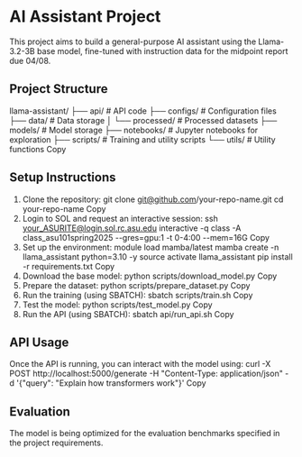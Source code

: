 # AI Assistant Project

This project aims to build a general-purpose AI assistant using the Llama-3.2-3B base model, 
fine-tuned with instruction data for the midpoint report due 04/08.

## Project Structure
llama-assistant/
├── api/              # API code
├── configs/          # Configuration files
├── data/             # Data storage
│   └── processed/    # Processed datasets
├── models/           # Model storage
├── notebooks/        # Jupyter notebooks for exploration
├── scripts/          # Training and utility scripts
└── utils/            # Utility functions
Copy
## Setup Instructions

1. Clone the repository:
git clone git@github.com/your-repo-name.git
cd your-repo-name
Copy
2. Login to SOL and request an interactive session:
ssh your_ASURITE@login.sol.rc.asu.edu
interactive -q class -A class_asu101spring2025 --gres=gpu:1 -t 0-4:00 --mem=16G
Copy
3. Set up the environment:
module load mamba/latest
mamba create -n llama_assistant python=3.10 -y
source activate llama_assistant
pip install -r requirements.txt
Copy
4. Download the base model:
python scripts/download_model.py
Copy
5. Prepare the dataset:
python scripts/prepare_dataset.py
Copy
6. Run the training (using SBATCH):
sbatch scripts/train.sh
Copy
7. Test the model:
python scripts/test_model.py
Copy
8. Run the API (using SBATCH):
sbatch api/run_api.sh
Copy
## API Usage

Once the API is running, you can interact with the model using:
curl -X POST http://localhost:5000/generate 
-H "Content-Type: application/json" 
-d '{"query": "Explain how transformers work"}'
Copy
## Evaluation

The model is being optimized for the evaluation benchmarks specified in the project requirements.
